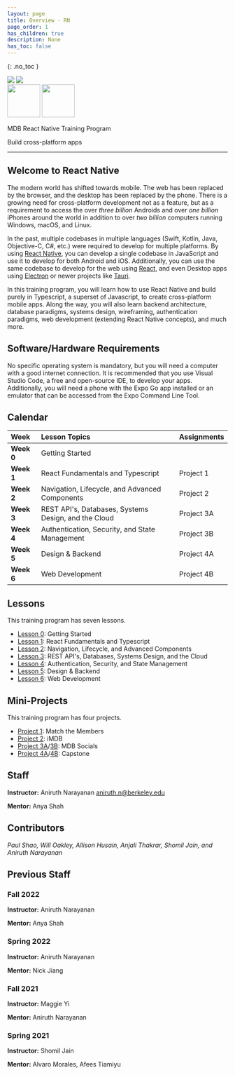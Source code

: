 ```yaml
---
layout: page
title: Overview - RN
page_order: 1
has_children: true
description: None
has_toc: false
---
```

{: .no_toc }
<style>
    
</style>
<div class="banner-images-container">
<img 
    src="https://mdb.dev/wp-content/uploads/2019/07/mdb_nooutline.png"
    class="inline-centered-image"
/>
<img 
    src="https://upload.wikimedia.org/wikipedia/commons/thumb/a/a7/React-icon.svg/1200px-React-icon.svg.png"
    class="inline-centered-image"
/>
</div>
<div class="banner-images-container">
<img 
    src="https://source.android.com/setup/images/Android_symbol_green_RGB.svg"
    class="inline-centered-image"
    style="height: 75px !important"
/>
<img 
    src="https://upload.wikimedia.org/wikipedia/commons/thumb/c/ca/IOS_logo.svg/2048px-IOS_logo.svg.png"
    class="inline-centered-image"
    style="height: 75px !important"
/>
</div>
<div class="page-title-container">
    <p class="page-title">MDB React Native Training Program</p>
    <p class="page-title-desc">Build cross-platform apps</p>
</div>

---

## Welcome to React Native

The modern world has shifted towards mobile. The web has been replaced by the browser, and the desktop has been replaced by the phone. There is a growing need for cross-platform development not as a feature, but as a requirement to access the over _three billion_ Androids and over _one billion_ iPhones around the world in addition to over _two billion_ computers running Windows, macOS, and Linux.

In the past, multiple codebases in multiple languages (Swift, Kotlin, Java, Objective-C, C#, etc.) were required to develop for multiple platforms. By using [React Native](https://reactnative.dev/), you can develop a single codebase in JavaScript and use it to develop for both Android and iOS. Additionally, you can use the same codebase to develop for the web using [React](https://reactjs.org/), and even Desktop apps using [Electron](https://www.electronjs.org/) or newer projects like [Tauri](https://tauri.app/).

In this training program, you will learn how to use React Native and build purely in Typescript, a superset of Javascript, to create cross-platform mobile apps. Along the way, you will also learn backend architecture, database paradigms, systems design, wireframing, authentication paradigms, web development (extending React Native concepts), and much more.

## Software/Hardware Requirements

No specific operating system is mandatory, but you will need a computer with a good internet connection. It is recommended that you use Visual Studio Code, a free and open-source IDE, to develop your apps. Additionally, you will need a phone with the Expo Go app installed or an emulator that can be accessed from the Expo Command Line Tool.

## Calendar

| Week | Lesson Topics | Assignments |
| :---- | :----------------- | :---- |
| **Week 0** | Getting Started ||
| **Week 1** | React Fundamentals and Typescript | Project 1 |
| **Week 2** | Navigation, Lifecycle, and Advanced Components | Project 2 |
| **Week 3** | REST API's, Databases, Systems Design, and the Cloud | Project 3A |
| **Week 4** | Authentication, Security, and State Management | Project 3B |
| **Week 5** | Design & Backend | Project 4A |
| **Week 6** | Web Development | Project 4B |

## Lessons

This training program has seven lessons.

- [Lesson 0](/react-native/lessons/0/): Getting Started
- [Lesson 1](/react-native/lessons/1/): React Fundamentals and Typescript
- [Lesson 2](/react-native/lessons/2/): Navigation, Lifecycle, and Advanced Components
- [Lesson 3](/react-native/lessons/3/): REST API's, Databases, Systems Design, and the Cloud
- [Lesson 4](/react-native/lessons/4/): Authentication, Security, and State Management
- [Lesson 5](/react-native/lessons/5): Design & Backend
- [Lesson 6](/react-native/lessons/6): Web Development

## Mini-Projects

This training program has four projects.
- [Project 1](/react-native/projects/match-the-members/): Match the Members
- [Project 2](/react-native/projects/imdb/): iMDB
- [Project 3A](/react-native/projects/mdb-socials-part-a/)/[3B](/react-native/projects/mdb-socials-part-b/): MDB Socials
- [Project 4A](/react-native/projects/capstone-part-a/)/[4B](/react-native/projects/capstone-part-b/): Capstone

## Staff

**Instructor:** Aniruth Narayanan [aniruth.n@berkeley.edu](mailto:aniruth.n@berkeley.edu)

**Mentor:** Anya Shah

## Contributors

*Paul Shao, Will Oakley, Allison Husain, Anjali Thakrar, Shomil Jain, and Aniruth Narayanan*

## Previous Staff

### Fall 2022

**Instructor:** Aniruth Narayanan

**Mentor:** Anya Shah

### Spring 2022

**Instructor:** Aniruth Narayanan

**Mentor:** Nick Jiang

### Fall 2021

**Instructor:** Maggie Yi

**Mentor:** Aniruth Narayanan

### Spring 2021

**Instructor:** Shomil Jain

**Mentor:** Alvaro Morales, Afees Tiamiyu

